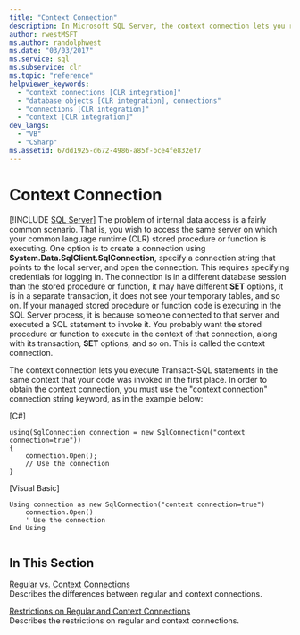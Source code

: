 ```yaml
---
title: "Context Connection"
description: In Microsoft SQL Server, the context connection lets you run Transact-SQL statements in the same context where your code was invoked.
author: rwestMSFT
ms.author: randolphwest
ms.date: "03/03/2017"
ms.service: sql
ms.subservice: clr
ms.topic: "reference"
helpviewer_keywords:
  - "context connections [CLR integration]"
  - "database objects [CLR integration], connections"
  - "connections [CLR integration]"
  - "context [CLR integration]"
dev_langs:
  - "VB"
  - "CSharp"
ms.assetid: 67dd1925-d672-4986-a85f-bce4fe832ef7
---
```

# Context Connection
[!INCLUDE [SQL Server](../../../includes/applies-to-version/sqlserver.md)]
  The problem of internal data access is a fairly common scenario. That is, you wish to access the same server on which your common language runtime (CLR) stored procedure or function is executing. One option is to create a connection using **System.Data.SqlClient.SqlConnection**, specify a connection string that points to the local server, and open the connection. This requires specifying credentials for logging in. The connection is in a different database session than the stored procedure or function, it may have different **SET** options, it is in a separate transaction, it does not see your temporary tables, and so on. If your managed stored procedure or function code is executing in the SQL Server process, it is because someone connected to that server and executed a SQL statement to invoke it. You probably want the stored procedure or function to execute in the context of that connection, along with its transaction, **SET** options, and so on. This is called the context connection.  
  
 The context connection lets you execute Transact-SQL statements in the same context that your code was invoked in the first place. In order to obtain the context connection, you must use the "context connection" connection string keyword, as in the example below:  
  
 [C#]  
  
```  
using(SqlConnection connection = new SqlConnection("context connection=true"))   
{  
    connection.Open();  
    // Use the connection  
}  
```  
  
 [Visual Basic]  
  
```  
Using connection as new SqlConnection("context connection=true")  
    connection.Open()  
    ' Use the connection  
End Using  
  
```  
  
## In This Section  
 [Regular vs. Context Connections](../../../relational-databases/clr-integration/data-access/context-connections-vs-regular-connections.md)  
 Describes the differences between regular and context connections.  
  
 [Restrictions on Regular and Context Connections](../../../relational-databases/clr-integration/data-access/context-connections-and-regular-connections-restrictions.md)  
 Describes the restrictions on regular and context connections.  
  
  
